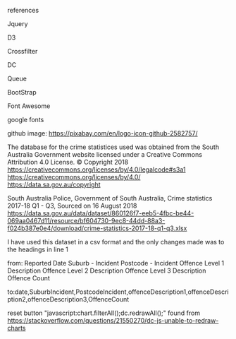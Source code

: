 references

Jquery
<script src="https://code.jquery.com/jquery-3.3.1.js" integrity="sha256-2Kok7MbOyxpgUVvAk/HJ2jigOSYS2auK4Pfzbm7uH60=" crossorigin="anonymous"></script>
<script src="https://code.jquery.com/ui/1.12.1/jquery-ui.js"></script>

D3
<script type="text/javascript" src="https://cdnjs.cloudflare.com/ajax/libs/d3/3.5.17/d3.min.js"></script>
Crossfilter
<script type="text/javascript" src="https://cdnjs.cloudflare.com/ajax/libs/crossfilter/1.3.12/crossfilter.min.js"></script>
DC
<script type="text/javascript" src="https://cdnjs.cloudflare.com/ajax/libs/dc/2.1.8/dc.min.js"></script>
<link type="text/css" rel="stylesheet" href="https://cdnjs.cloudflare.com/ajax/libs/dc/2.1.8/dc.min.css" />
Queue
<script type="text/javascript" src="https://cdnjs.cloudflare.com/ajax/libs/queue-async/1.0.7/queue.min.js"></script>

BootStrap
<link rel="stylesheet" href="https://maxcdn.bootstrapcdn.com/bootstrap/3.3.7/css/bootstrap.min.css" integrity="sha384-BVYiiSIFeK1dGmJRAkycuHAHRg32OmUcww7on3RYdg4Va+PmSTsz/K68vbdEjh4u" crossorigin="anonymous">

Font Awesome
<link rel="stylesheet" href="https://use.fontawesome.com/releases/v5.2.0/css/all.css" integrity="sha384-hWVjflwFxL6sNzntih27bfxkr27PmbbK/iSvJ+a4+0owXq79v+lsFkW54bOGbiDQ" crossorigin="anonymous">

google fonts
<link href="https://fonts.googleapis.com/css?family=Titillium+Web" rel="stylesheet">

github image:
https://pixabay.com/en/logo-icon-github-2582757/

The database for the crime statistices used was obtained from the South Australia Government website
licensed under a Creative Commons Attribution 4.0 License. © Copyright 2018 
https://creativecommons.org/licenses/by/4.0/legalcode#s3a1
https://creativecommons.org/licenses/by/4.0/
https://data.sa.gov.au/copyright

South Australia Police, Government of South Australia, Crime statistics 2017-18 Q1 - Q3, Sourced on 16 August 2018
https://data.sa.gov.au/data/dataset/860126f7-eeb5-4fbc-be44-069aa0467d11/resource/bf604730-9ec8-44dd-88a3-f024b387e0e4/download/crime-statistics-2017-18-q1-q3.xlsx

I have used this dataset in a csv format and the only changes made was to the headings in line 1  

from:
Reported Date	Suburb - Incident	Postcode - Incident	Offence Level 1  Description	Offence Level 2 Description	Offence Level 3 Description	Offence Count

to:date,SuburbIncident,PostcodeIncident,offenceDescription1,offenceDescription2,offenceDescription3,OffenceCount



reset button
"javascript:chart.filterAll();dc.redrawAll();" found from
https://stackoverflow.com/questions/21550270/dc-js-unable-to-redraw-charts